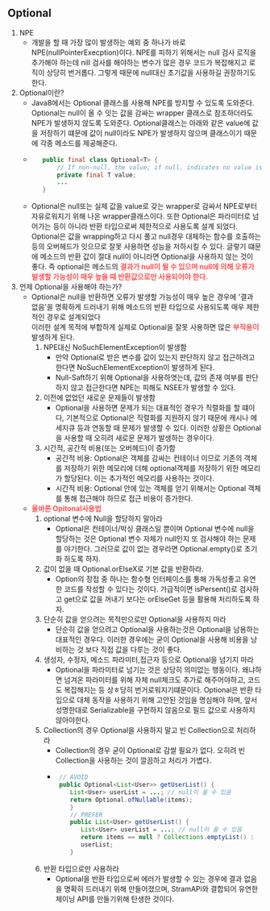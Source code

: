 ## Optional
1. NPE
   - 개발을 할 때 가장 많이 발생하는 예외 중 하나가 바로 NPE(nullPointerExecption)이다. NPE를 피하기 위해서는 null 검사 로직을 추가해야 하는데 nill 검사를 해야하는 변수가 많은 경우 코드가 복잡해지고 로직이 상당히 번거롭다. 그렇게 때문에 null대신 초기값을 사용하길 권장하기도 한다.
2. Optional이란?
   - Java8에서는 Optional<T> 클래스를 사용해 NPE를 방지할 수 있도록 도와준다. Optional<T>는 null이 올 수 잇는 값을 감싸는 wrapper 클래스로 참조하더라도 NPE가 발생하지 않도록 도와준다. Optional클래스는 아래와 같은 value에 값을 저장하기 떄문에 값이 null이라도 NPE가 발생하지 않으며 클래스이기 때문에 각종 메소드를 제공해준다.
   - ``` java
        public final class Optional<T> { 
            // If non-null, the value; if null, indicates no value is present 
            private final T value; 
            ...
        }
    - Optional은 null또는 실제 값을 value로 갖는 wrapper로 감싸서 NPE로부터 자유로워지기 위해 나온 wrapper클래스이다. 또한 Optional은 파라미터로 넘어가는 등이 아니라 반환 타입으로써 제한적으로 사용도록 설계 되었다. Optional은 값을 wrapping하고 다시 풀고 null경우 대체하는 함수를 호출하는 등의 오버헤드가 잇으므로 잘못 사용하면 성능을 저하시킬 수 있다. 글렇기 떄문에 메소드의 반환 값이 절대 null이 아니라면 Optional을 사용하지 않는 것이 좋다. 즉 optional은 메소드의 <span style=color:#ff5050> __결과가 null이 될 수 있으며 null에 의해 오류가 발생할 가능성이 매우 높을 때 반환값으로만 사용되어야 한다.__</span>
3. 언제 Optional을 사용해야 하는가?
   - Optional은 null을 반환하면 오류가 발생할 가능성이 매우 높은 경우에 '결과 없음'을 명확하게 드러내기 위해 메소드의 반환 타입으로 사용되도록 매우 제한적인 경우로 설계되었다 <br/> 이러한 설계 목적에 부합하게 실제로 Optional을 잘못 사용하면 많은 <span style=color:#ff5050>__부작용이__</span> 발생하게 된다.
     1. NPE대신 NoSuchElementException이 발생함
        - 만약 Optional로 받은 변수를 값이 있는지 판단하지 않고 접근하려고 한다면 NoSuchElementException이 발생하게 된다.
        - Null-Saft하기 위해 Optional을 사용하엿는데, 값의 존재 여부를 판단하지 않고 접근한다면 NPE는 피해도 NSEE가 발생할 수 있다.   
     2. 이전에 없었던 새로운 문제들이 발생함
        - Optional을 사용하면 문제가 되는 대표적인 경우가 직렬화를 할 떄이다, 기본적으로 Optional은 직렬화를 지원하지 않기 때문에 캐시나 메세지큐 등과 연동할 때 문제가 발생할 수 있다. 이러한 상황은 Optional을 사용할 때 오히려 새로문 문제가 발생하는 경우이다.
     3. 시간적, 공간적 비용(또는 오버헤드)이 증가함
        - 공간적 비용: Optional은 객체를 감싸는 컨테이너 이므로 기존의 객체를 저장하기 위한 메모리에 더해 optional객체를 저장하기 위한 메모리가 할당된다. 이는 추가적인 메모리를 사용하는 것이다.
        - 시간적 비용: Optional 안에 있는 객체를 얻기 위해서는 Optional 객체를 통해 접근해야 하므로 접근 비용이 증가한다.
    - <span style=color:#ff5050>__올바른 Opitonal사용법__</span>
      1. optional 변수에 Null을 할당하지 말아라
         - Optional은 컨테이너/박싱 클래스일 뿐이며 Optional 변수에 null을 할당하는 것은 Optional 변수 자체가 null인지 또 검사해야 하는 문제를 야기한다. 그러므로 값이 없는 경우라면 Optional.empty()로 초기화 하도록 하자.
      2. 값이 없을 때 Optional.orElseX로 기본 값을 반환하라.
         - Option의 장접 중 하나는 함수형 인터페이스를 통해 가독성좋고 유연한 코드를 작성할 수 있다는 것이다. 가급적이면 isPersent()로 검사하고 get으로 값을 꺼내기 보다는 orElseGet 등을 활용해 처리하도록 하자.
      3. 단순히 값을 얻으려는 목적만으로만 Optional을 사용하지 마라
         - 단순히 값을 얻으려고 Optional을 사용하는것은 Optional을 남용하는 대표적인 경우다. 이러한 경우에는 굳이 Optional을 사용해 비용을 낭비하는 것 보다 직접 값을 다루는 것이 좋다.
      4. 생성자, 수정자, 메소드 파라미터,접근자 등으로 Optional을 넘기지 마라
         - Optional을 파라미터로 넘기는 것은 상당히 의미없는 행동이다. 왜냐하면 넘겨온 파라미터를 위해 자체 null체크도 추가로 해주어야하고, 코드도 복잡해지는 등 상ㅎ당히 번거로워지기떄문이다. Optional은 반환 타입으로 대체 동작을 사용하기 위해 고안된 것임을 명심해야 하며, 앞서 성명한대로 Serializable을 구현하지 않음으로 필드 값으로 사용하지 않아야한다.
      5. Collection의 경우 Optional을 사용하지 말고 빈 Collection으로 처리하라
         - Collection의 경우 굳이 Optional로 감쌀 필요가 없다. 오히려 빈 Collection을 사용하는 것이 깔끔하고 처리가 가볍다.
         - ``` java
            // AVOID 
            public Optional<List<User>> getUserList() { 
               List<User> userList = ...; // null이 올 수 있음 
               return Optional.ofNullable(items); 
               } 
               // PREFER 
               public List<User> getUserList() { 
                  List<User> userList = ...; // null이 올 수 있음 
                  return items == null ? Collections.emptyList() : 
                  userList; 
               }
      6. 반환 타입으로만 사용하라
          - Optional을 반환 타입으로써 에러가 발생할 수 있는 경우에 결과 없음을 명확히 드러내기 위해 만들어졌으며, StramAPi와 결합되어 유연한 체이닝 API를 만들기위해 탄생한 것이다.
